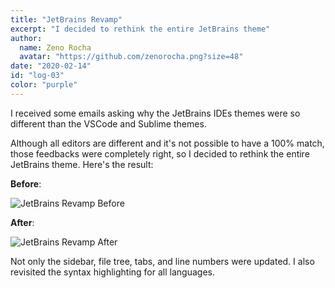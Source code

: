 ```yaml
---
title: "JetBrains Revamp"
excerpt: "I decided to rethink the entire JetBrains theme"
author:
  name: Zeno Rocha
  avatar: "https://github.com/zenorocha.png?size=48"
date: "2020-02-14"
id: "log-03"
color: "purple"
---
```


I received some emails asking why the JetBrains IDEs themes were so different than the VSCode and Sublime themes.

Although all editors are different and it's not possible to have a 100% match, those feedbacks were completely right, so I decided to rethink the entire JetBrains theme. Here's the result:

**Before**:

![JetBrains Revamp Before](/static/img/logs/jetbrains-revamp-a.png)

**After**:

![JetBrains Revamp After](/static/img/logs/jetbrains-revamp-b.png)

Not only the sidebar, file tree, tabs, and line numbers were updated. I also revisited the syntax highlighting for all languages.
